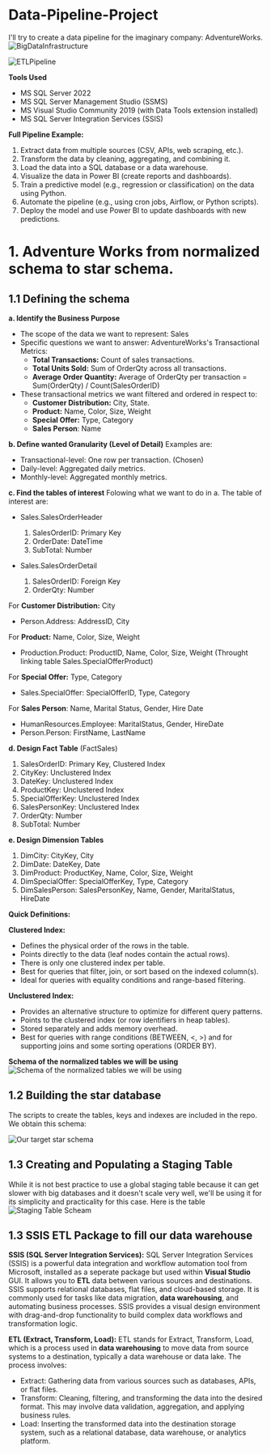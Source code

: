 # Data-Pipeline-Project
I'll try to create a data pipeline for the imaginary company: AdventureWorks.
![BigDataInfrastructure](https://github.com/AnasRouam/Data-Pipeline-Project/blob/main/BigDataInfrastructure.png)

![ETLPipeline](https://github.com/AnasRouam/Data-Pipeline-Project/blob/main/ETLPipeline1.png)

**Tools Used**
- MS SQL Server 2022
- MS SQL Server Management Studio (SSMS)
- MS Visual Studio Community 2019 (with Data Tools extension installed)
- MS SQL Server Integration Services (SSIS)

**Full Pipeline Example:**
1. Extract data from multiple sources (CSV, APIs, web scraping, etc.).
2. Transform the data by cleaning, aggregating, and combining it.
3. Load the data into a SQL database or a data warehouse.
4. Visualize the data in Power BI (create reports and dashboards).
5. Train a predictive model (e.g., regression or classification) on the data using Python.
6. Automate the pipeline (e.g., using cron jobs, Airflow, or Python scripts).
7. Deploy the model and use Power BI to update dashboards with new predictions.



# 1. Adventure Works from normalized schema to star schema.

## 1.1 Defining the schema

**a. Identify the Business Purpose**
- The scope of the data we want to represent: Sales
- Specific questions we want to answer: AdventureWorks's Transactional Metrics:
    - **Total Transactions:** Count of sales transactions.
    - **Total Units Sold:** Sum of OrderQty across all transactions.
    - **Average Order Quantity:** Average of OrderQty per transaction = Sum(OrderQty) / Count(SalesOrderID)
- These transactional metrics we want filtered and ordered in respect to:
    - **Customer Distribution:** City, State.
    - **Product:** Name, Color, Size, Weight
    - **Special Offer:** Type, Category
    - **Sales Person**: Name 

**b. Define wanted Granularity (Level of Detail)**
Examples are:
- Transactional-level: One row per transaction. (Chosen)
- Daily-level: Aggregated daily metrics.
- Monthly-level: Aggregated monthly metrics.

**c. Find the tables of interest**
Folowing what we want to do in a. The table of interest are:
- Sales.SalesOrderHeader
    1. SalesOrderID: Primary Key
    2. OrderDate: DateTime
    3. SubTotal: Number

- Sales.SalesOrderDetail
    1. SalesOrderID: Foreign Key
    2. OrderQty: Number

For **Customer Distribution:** City
- Person.Address: AddressID, City 

For **Product:** Name, Color, Size, Weight
- Production.Product: ProductID, Name, Color, Size, Weight (Throught linking table Sales.SpecialOfferProduct)

For **Special Offer:** Type, Category
- Sales.SpecialOffer: SpecialOfferID, Type, Category  

For **Sales Person**: Name, Marital Status, Gender, Hire Date
- HumanResources.Employee: MaritalStatus, Gender, HireDate
- Person.Person: FirstName, LastName




**d. Design Fact Table** (FactSales)
1. SalesOrderID: Primary Key, Clustered Index
2. CityKey: Unclustered Index
3. DateKey: Unclustered Index
4. ProductKey: Unclustered Index
5. SpecialOfferKey: Unclustered Index
6. SalesPersonKey: Unclustered Index
7. OrderQty: Number
8. SubTotal: Number

**e. Design Dimension Tables**
1. DimCity: CityKey, City
2. DimDate: DateKey, Date
3. DimProduct: ProductKey, Name, Color, Size, Weight
4. DimSpecialOffer: SpecialOfferKey, Type, Category
5. DimSalesPerson: SalesPersonKey, Name, Gender, MaritalStatus, HireDate




**Quick Definitions:**

**Clustered Index:**
- Defines the physical order of the rows in the table.
- Points directly to the data (leaf nodes contain the actual rows).
- There is only one clustered index per table.
- Best for queries that filter, join, or sort based on the indexed column(s).
- Ideal for queries with equality conditions and range-based filtering.

**Unclustered Index:**
- Provides an alternative structure to optimize for different query patterns.
- Points to the clustered index (or row identifiers in heap tables).
- Stored separately and adds memory overhead.
- Best for queries with range conditions (BETWEEN, <, >) and for supporting joins and some sorting operations (ORDER BY).
​

**Schema of the normalized tables we will be using**
![Schema of the normalized tables we will be using](https://github.com/AnasRouam/Data-Pipeline-Project/blob/main/AW%20Original%20Normalized%20Schema.png)



## 1.2 Building the star database
The scripts to create the tables, keys and indexes are included in the repo. We obtain this schema:

![Our target star schema](https://github.com/AnasRouam/Data-Pipeline-Project/blob/main/StarSchema.png)

## 1.3 Creating and Populating a Staging Table
While it is not best practice to use a global staging table because it can get slower with big databases and it doesn't scale very well, we'll be using it for its simplicity and practicality for this case. Here is the table
![Staging Table Scheam](https://github.com/AnasRouam/Data-Pipeline-Project/blob/main/StarSchema.png)


## 1.3 SSIS ETL Package to fill our data warehouse

**SSIS (SQL Server Integration Services):**
SQL Server Integration Services (SSIS) is a powerful data integration and workflow automation tool from Microsoft, installed as a seperate package but used within **Visual Studio** GUI. It allows you to **ETL** data between various sources and destinations. SSIS supports relational databases, flat files, and cloud-based storage. It is commonly used for tasks like data migration, **data warehousing**, and automating business processes. SSIS provides a visual design environment with drag-and-drop functionality to build complex data workflows and transformation logic.




**ETL (Extract, Transform, Load):**
ETL stands for Extract, Transform, Load, which is a process used in **data warehousing** to move data from source systems to a destination, typically a data warehouse or data lake. The process involves:
- Extract: Gathering data from various sources such as databases, APIs, or flat files.
- Transform: Cleaning, filtering, and transforming the data into the desired format. This may involve data validation, aggregation, and applying business rules.
- Load: Inserting the transformed data into the destination storage system, such as a relational database, data warehouse, or analytics platform.

